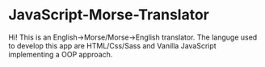 # JavaScript-Morse-Translator

Hi! This is an English->Morse/Morse->English translator.
The languge used to develop this app are HTML/Css/Sass and Vanilla JavaScript implementing a OOP approach.

